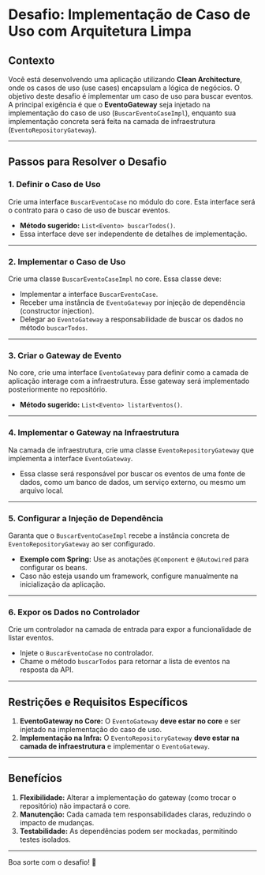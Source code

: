 # Desafio: Implementação de Caso de Uso com Arquitetura Limpa

## Contexto

Você está desenvolvendo uma aplicação utilizando **Clean Architecture**, onde os casos de uso (use cases) encapsulam a lógica de negócios. O objetivo deste desafio é implementar um caso de uso para buscar eventos. A principal exigência é que o **EventoGateway** seja injetado na implementação do caso de uso (`BuscarEventoCaseImpl`), enquanto sua implementação concreta será feita na camada de infraestrutura (`EventoRepositoryGateway`).

---

## Passos para Resolver o Desafio

### 1. **Definir o Caso de Uso**
Crie uma interface `BuscarEventoCase` no módulo do core. Esta interface será o contrato para o caso de uso de buscar eventos.

- **Método sugerido:** `List<Evento> buscarTodos()`.
- Essa interface deve ser independente de detalhes de implementação.

---

### 2. **Implementar o Caso de Uso**
Crie uma classe `BuscarEventoCaseImpl` no core. Essa classe deve:

- Implementar a interface `BuscarEventoCase`.
- Receber uma instância de `EventoGateway` por injeção de dependência (constructor injection).
- Delegar ao `EventoGateway` a responsabilidade de buscar os dados no método `buscarTodos`.

---

### 3. **Criar o Gateway de Evento**
No core, crie uma interface `EventoGateway` para definir como a camada de aplicação interage com a infraestrutura. Esse gateway será implementado posteriormente no repositório.

- **Método sugerido:** `List<Evento> listarEventos()`.

---

### 4. **Implementar o Gateway na Infraestrutura**
Na camada de infraestrutura, crie uma classe `EventoRepositoryGateway` que implementa a interface `EventoGateway`.

- Essa classe será responsável por buscar os eventos de uma fonte de dados, como um banco de dados, um serviço externo, ou mesmo um arquivo local.

---

### 5. **Configurar a Injeção de Dependência**
Garanta que o `BuscarEventoCaseImpl` recebe a instância concreta de `EventoRepositoryGateway` ao ser configurado.

- **Exemplo com Spring:** Use as anotações `@Component` e `@Autowired` para configurar os beans.
- Caso não esteja usando um framework, configure manualmente na inicialização da aplicação.

---

### 6. **Expor os Dados no Controlador**
Crie um controlador na camada de entrada para expor a funcionalidade de listar eventos.

- Injete o `BuscarEventoCase` no controlador.
- Chame o método `buscarTodos` para retornar a lista de eventos na resposta da API.

---

## Restrições e Requisitos Específicos

1. **EventoGateway no Core:** O `EventoGateway` **deve estar no core** e ser injetado na implementação do caso de uso.
2. **Implementação na Infra:** O `EventoRepositoryGateway` **deve estar na camada de infraestrutura** e implementar o `EventoGateway`.

---

## Benefícios

1. **Flexibilidade:** Alterar a implementação do gateway (como trocar o repositório) não impactará o core.
2. **Manutenção:** Cada camada tem responsabilidades claras, reduzindo o impacto de mudanças.
3. **Testabilidade:** As dependências podem ser mockadas, permitindo testes isolados.

---

Boa sorte com o desafio! 🎯
